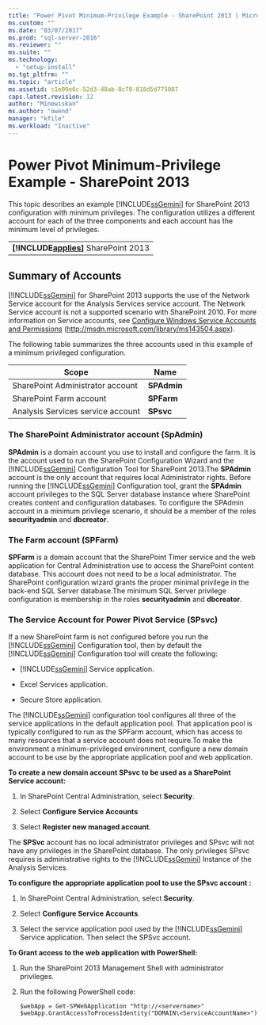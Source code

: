 ```yaml
---
title: "Power Pivot Minimum-Privilege Example - SharePoint 2013 | Microsoft Docs"
ms.custom: ""
ms.date: "03/07/2017"
ms.prod: "sql-server-2016"
ms.reviewer: ""
ms.suite: ""
ms.technology: 
  - "setup-install"
ms.tgt_pltfrm: ""
ms.topic: "article"
ms.assetid: c1e09e6c-52d3-48ab-8c70-818d5d775087
caps.latest.revision: 12
author: "Minewiskan"
ms.author: "owend"
manager: "kfile"
ms.workload: "Inactive"
---
```

# Power Pivot Minimum-Privilege Example - SharePoint 2013
  This topic describes an example [!INCLUDE[ssGemini](../../../includes/ssgemini-md.md)] for SharePoint 2013 configuration with minimum privileges. The configuration utilizes a different account for each of the three components and each account has the minimum level of privileges.  
  
||  
|-|  
|**[!INCLUDE[applies](../../../includes/applies-md.md)]**  SharePoint 2013|  
  
## Summary of Accounts  
 [!INCLUDE[ssGemini](../../../includes/ssgemini-md.md)] for SharePoint 2013 supports the use of the Network Service account for the Analysis Services service account. The Network Service account is not a supported scenario with SharePoint 2010. For more information on Service accounts, see [Configure Windows Service Accounts and Permissions](http://msdn.microsoft.com/library/ms143504.aspx) (http://msdn.microsoft.com/library/ms143504.aspx).  
  
 The following table summarizes the three accounts used in this example of a minimum privileged configuration.  
  
|Scope|Name|  
|-----------|----------|  
|SharePoint Administrator account|**SPAdmin**|  
|SharePoint Farm account|**SPFarm**|  
|Analysis Services service account|**SPsvc**|  
  
### The SharePoint Administrator account (SpAdmin)  
 **SPAdmin** is a domain account you use to install and configure the farm. It is the account used to run the SharePoint Configuration Wizard and the [!INCLUDE[ssGemini](../../../includes/ssgemini-md.md)] Configuration Tool for SharePoint 2013.The **SPAdmin** account is the only account that requires local Administrator rights. Before running the [!INCLUDE[ssGemini](../../../includes/ssgemini-md.md)] Configuration tool, grant the **SPAdmin** account privileges to the SQL Server database instance where SharePoint creates content and configuration databases. To configure the SPAdmin account in a minimum privilege scenario, it should be a member of the roles **securityadmin** and **dbcreator**.  
  
### The Farm account (SPFarm)  
 **SPFarm** is a domain account that the SharePoint Timer service and the web application for Central Administration use to access the SharePoint content database. This account does not need to be a local administrator. The SharePoint configuration wizard grants the proper minimal privilege in the back-end SQL Server database.The minimum SQL Server privilege configuration is membership in the roles **securityadmin** and **dbcreator**.  
  
### The Service Account for Power Pivot Service (SPsvc)  
 If a new SharePoint farm is not configured before you run the [!INCLUDE[ssGemini](../../../includes/ssgemini-md.md)] Configuration tool, then by default the [!INCLUDE[ssGemini](../../../includes/ssgemini-md.md)] Configuration tool will create the following:  
  
-   [!INCLUDE[ssGemini](../../../includes/ssgemini-md.md)] Service application.  
  
-   Excel Services application.  
  
-   Secure Store application.  
  
 The [!INCLUDE[ssGemini](../../../includes/ssgemini-md.md)] configuration tool configures all three of the service applications in the default application pool. That application pool is typically configured to run as the SPFarm account, which has access to many resources that a service account does not require.To make the environment a minimum-privileged environment, configure a new domain account to be use by the appropriate application pool and web application.  
  
 **To create a new domain account SPsvc to be used as a SharePoint Service account:**  
  
1.  In SharePoint Central Administration, select **Security**.  
  
2.  Select **Configure Service Accounts**  
  
3.  Select **Register new managed account**.  
  
 The **SPSvc** account has no local administrator privileges and SPsvc will not have any privileges in the SharePoint database. The only privileges SPsvc requires is administrative rights to the [!INCLUDE[ssGemini](../../../includes/ssgemini-md.md)] Instance of the Analysis Services.  
  
 **To configure the appropriate application pool to use the SPsvc account :**  
  
1.  In SharePoint Central Administration, select **Security**.  
  
2.  Select **Configure Service Accounts**.  
  
3.  Select the service application pool used by the [!INCLUDE[ssGemini](../../../includes/ssgemini-md.md)] Service application. Then select the SPSvc account.  
  
 **To Grant access to the web application with PowerShell:**  
  
1.  Run the SharePoint 2013 Management Shell with administrator privileges.  
  
2.  Run the following PowerShell code:  
  
    ```  
    $webApp = Get-SPWebApplication "http://<servername>"  
    $webApp.GrantAccessToProcessIdentity("DOMAIN\<ServiceAccountName>")  
  
    ```  
  
  
